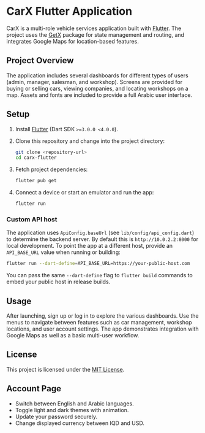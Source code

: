 # CarX Flutter Application

CarX is a multi-role vehicle services application built with [Flutter](https://flutter.dev/). The project uses the [GetX](https://pub.dev/packages/get) package for state management and routing, and integrates Google Maps for location-based features.

## Project Overview

The application includes several dashboards for different types of users (admin, manager, salesman, and workshop). Screens are provided for buying or selling cars, viewing companies, and locating workshops on a map. Assets and fonts are included to provide a full Arabic user interface.

## Setup

1. Install [Flutter](https://docs.flutter.dev/get-started/install) (Dart SDK `>=3.0.0 <4.0.0`).
2. Clone this repository and change into the project directory:

   ```bash
   git clone <repository-url>
   cd carx-flutter
   ```

3. Fetch project dependencies:

   ```bash
   flutter pub get
   ```

4. Connect a device or start an emulator and run the app:

   ```bash
   flutter run
   ```

### Custom API host

The application uses `ApiConfig.baseUrl` (see `lib/config/api_config.dart`) to
determine the backend server. By default this is
`http://10.0.2.2:8000` for local development. To point the app at a different
host, provide an `API_BASE_URL` value when running or building:

```bash
flutter run --dart-define=API_BASE_URL=https://your-public-host.com
```

You can pass the same `--dart-define` flag to `flutter build` commands to embed
your public host in release builds.

## Usage

After launching, sign up or log in to explore the various dashboards. Use the menus to navigate between features such as car management, workshop locations, and user account settings. The app demonstrates integration with Google Maps as well as a basic multi-user workflow.

## License

This project is licensed under the [MIT License](LICENSE).

## Account Page

- Switch between English and Arabic languages.
- Toggle light and dark themes with animation.
- Update your password securely.
- Change displayed currency between IQD and USD.

